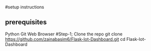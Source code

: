 #setup instructions
## prerequisites
Python
Git
Web Browser
#Step-1; Clone the repo
git clone https://github.com/zainabasim6/Flask-Iot-Dashboard.git
cd Flask-Iot-Dashboard
